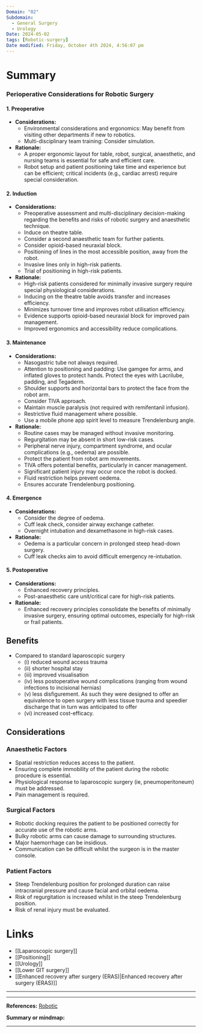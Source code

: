 ```yaml
---
Domain: "02"
Subdomain:
  - General Surgery
  - Urology
Date: 2024-05-02
tags: [Robotic-surgery]
Date modified: Friday, October 4th 2024, 4:56:07 pm
---
```


# Summary
### Perioperative Considerations for Robotic Surgery

#### 1. **Preoperative**
   - **Considerations:**
	 - Environmental considerations and ergonomics: May benefit from visiting other departments if new to robotics.
	 - Multi-disciplinary team training: Consider simulation.
   - **Rationale:**
	 - A proper ergonomic layout for table, robot, surgical, anaesthetic, and nursing teams is essential for safe and efficient care.  
	 - Robot setup and patient positioning take time and experience but can be efficient; critical incidents (e.g., cardiac arrest) require special consideration.

#### 2. **Induction**
   - **Considerations:**
	 - Preoperative assessment and multi-disciplinary decision-making regarding the benefits and risks of robotic surgery and anaesthetic technique.
	 - Induce on theatre table.
	 - Consider a second anaesthetic team for further patients.
	 - Consider opioid-based neuraxial block.
	 - Positioning of lines in the most accessible position, away from the robot.
	 - Invasive lines only in high-risk patients.
	 - Trial of positioning in high-risk patients.
   - **Rationale:**
	 - High-risk patients considered for minimally invasive surgery require special physiological considerations.
	 - Inducing on the theatre table avoids transfer and increases efficiency.
	 - Minimizes turnover time and improves robot utilisation efficiency.
	 - Evidence supports opioid-based neuraxial block for improved pain management.
	 - Improved ergonomics and accessibility reduce complications.

#### 3. **Maintenance**
   - **Considerations:**
	 - Nasogastric tube not always required.
	 - Attention to positioning and padding: Use gamgee for arms, and inflated gloves to protect hands. Protect the eyes with Lacrilube, padding, and Tegaderm.
	 - Shoulder supports and horizontal bars to protect the face from the robot arm.
	 - Consider TIVA approach.
	 - Maintain muscle paralysis (not required with remifentanil infusion).
	 - Restrictive fluid management where possible.
	 - Use a mobile phone app spirit level to measure Trendelenburg angle.
   - **Rationale:**
	 - Routine cases may be managed without invasive monitoring.
	 - Regurgitation may be absent in short low-risk cases.
	 - Peripheral nerve injury, compartment syndrome, and ocular complications (e.g., oedema) are possible.
	 - Protect the patient from robot arm movements.
	 - TIVA offers potential benefits, particularly in cancer management.
	 - Significant patient injury may occur once the robot is docked.
	 - Fluid restriction helps prevent oedema.
	 - Ensures accurate Trendelenburg positioning.
#### 4. **Emergence**
   - **Considerations:**
	 - Consider the degree of oedema.
	 - Cuff leak check, consider airway exchange catheter.
	 - Overnight intubation and dexamethasone in high-risk cases.
   - **Rationale:**
	 - Oedema is a particular concern in prolonged steep head-down surgery.
	 - Cuff leak checks aim to avoid difficult emergency re-intubation.
#### 5. **Postoperative**
   - **Considerations:**
	 - Enhanced recovery principles.
	 - Post-anaesthetic care unit/critical care for high-risk patients.
   - **Rationale:**
	 - Enhanced recovery principles consolidate the benefits of minimally invasive surgery, ensuring optimal outcomes, especially for high-risk or frail patients.
## Benefits
- Compared to standard laparoscopic surgery
	- (i) reduced wound access trauma
	- (ii) shorter hospital stay
	- (iii) improved visualisation
	- (iv) less postoperative wound complications (ranging from wound infections to incisional hernias)
	- (v) less disfigurement. As such they were designed to offer an equivalence to open surgery with less tissue trauma and speedier discharge that in turn was anticipated to offer
	- (vi) increased cost-efficacy.
## Considerations

### Anaesthetic Factors
- Spatial restriction reduces access to the patient.
- Ensuring complete immobility of the patient during the robotic procedure is essential.
- Physiological response to laparoscopic surgery (ie, pneumoperitoneum) must be addressed.
- Pain management is required.
### Surgical Factors
- Robotic docking requires the patient to be positioned correctly for accurate use of the robotic arms.
- Bulky robotic arms can cause damage to surrounding structures.
- Major haemorrhage can be insidious.
- Communication can be difficult whilst the surgeon is in the master console.
### Patient Factors
- Steep Trendelenburg position for prolonged duration can raise intracranial pressure and cause facial and orbital oedema.
- Risk of regurgitation is increased whilst in the steep Trendelenburg position.
- Risk of renal injury must be evaluated.

# Links
- [[Laparoscopic surgery]]
- [[Positioning]]
- [[Urology]]
- [[Lower GIT surgery]]
- [[Enhanced recovery after surgery (ERAS)|Enhanced recovery after surgery (ERAS)]]

---

---
**References:** [Robotic](https://doi.org/10.1093%2Fbja%2Faex383)

**Summary or mindmap:**

-------------------------------------------------------------------------------
